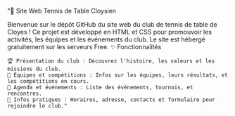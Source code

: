 "🏓 Site Web Tennis de Table Cloysien

Bienvenue sur le dépôt GitHub du site web du club de tennis de table de Cloyes ! Ce projet est développé en HTML et CSS pour promouvoir les activités, les équipes et les événements du club. Le site est hébergé gratuitement sur les serveurs Free.
✨ Fonctionnalités

    🏆 Présentation du club : Découvrez l'histoire, les valeurs et les missions du club.
    👥 Équipes et compétitions : Infos sur les équipes, leurs résultats, et les compétitions en cours.
    📅 Agenda et événements : Liste des événements, tournois, et rencontres.
    📍 Infos pratiques : Horaires, adresse, contacts et formulaire pour rejoindre le club." 
